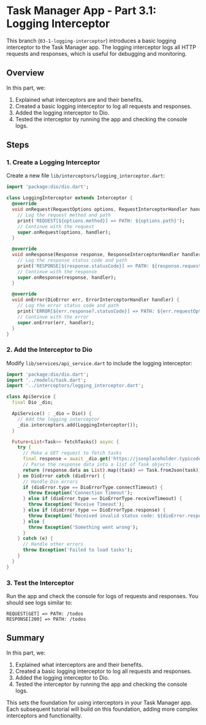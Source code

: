 # Task Manager App - Part 3.1: Logging Interceptor

This branch (`03-1-logging-interceptor`) introduces a basic logging interceptor to the Task Manager app. The logging interceptor logs all HTTP requests and responses, which is useful for debugging and monitoring.

## Overview

In this part, we:
1. Explained what interceptors are and their benefits.
2. Created a basic logging interceptor to log all requests and responses.
3. Added the logging interceptor to Dio.
4. Tested the interceptor by running the app and checking the console logs.

## Steps

### 1. Create a Logging Interceptor

Create a new file `lib/interceptors/logging_interceptor.dart`:

```dart
import 'package:dio/dio.dart';

class LoggingInterceptor extends Interceptor {
  @override
  void onRequest(RequestOptions options, RequestInterceptorHandler handler) {
    // Log the request method and path
    print('REQUEST[${options.method}] => PATH: ${options.path}');
    // Continue with the request
    super.onRequest(options, handler);
  }

  @override
  void onResponse(Response response, ResponseInterceptorHandler handler) {
    // Log the response status code and path
    print('RESPONSE[${response.statusCode}] => PATH: ${response.requestOptions.path}');
    // Continue with the response
    super.onResponse(response, handler);
  }

  @override
  void onError(DioError err, ErrorInterceptorHandler handler) {
    // Log the error status code and path
    print('ERROR[${err.response?.statusCode}] => PATH: ${err.requestOptions.path}');
    // Continue with the error
    super.onError(err, handler);
  }
}
```

### 2. Add the Interceptor to Dio

Modify `lib/services/api_service.dart` to include the logging interceptor:

```dart
import 'package:dio/dio.dart';
import '../models/task.dart';
import '../interceptors/logging_interceptor.dart';

class ApiService {
  final Dio _dio;

  ApiService() : _dio = Dio() {
    // Add the logging interceptor
    _dio.interceptors.add(LoggingInterceptor());
  }

  Future<List<Task>> fetchTasks() async {
    try {
      // Make a GET request to fetch tasks
      final response = await _dio.get('https://jsonplaceholder.typicode.com/todos');
      // Parse the response data into a list of Task objects
      return (response.data as List).map((task) => Task.fromJson(task)).toList();
    } on DioError catch (dioError) {
      // Handle Dio errors
      if (dioError.type == DioErrorType.connectTimeout) {
        throw Exception('Connection Timeout');
      } else if (dioError.type == DioErrorType.receiveTimeout) {
        throw Exception('Receive Timeout');
      } else if (dioError.type == DioErrorType.response) {
        throw Exception('Received invalid status code: ${dioError.response?.statusCode}');
      } else {
        throw Exception('Something went wrong');
      }
    } catch (e) {
      // Handle other errors
      throw Exception('Failed to load tasks');
    }
  }
}
```

### 3. Test the Interceptor

Run the app and check the console for logs of requests and responses. You should see logs similar to:

```
REQUEST[GET] => PATH: /todos
RESPONSE[200] => PATH: /todos
```

## Summary

In this part, we:
1. Explained what interceptors are and their benefits.
2. Created a basic logging interceptor to log all requests and responses.
3. Added the logging interceptor to Dio.
4. Tested the interceptor by running the app and checking the console logs.

This sets the foundation for using interceptors in your Task Manager app. Each subsequent tutorial will build on this foundation, adding more complex interceptors and functionality.
